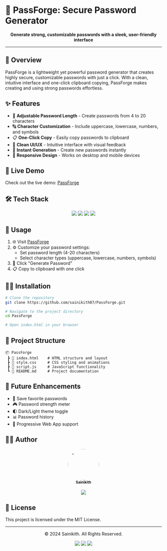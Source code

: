 # 🔐 PassForge: Secure Password Generator

<p align="center">  
  <b>Generate strong, customizable passwords with a sleek, user-friendly interface</b> 
</p>       
                      
---                                        
                 
## 🌟 Overview    
PassForge is a lightweight yet powerful password generator that creates highly secure, customizable passwords with just a click. With a clean, intuitive interface and one-click clipboard copying, PassForge makes creating and using strong passwords effortless.

## ✨ Features
- 🔢 **Adjustable Password Length** - Create passwords from 4 to 20 characters
- 🔠 **Character Customization** - Include uppercase, lowercase, numbers, and symbols
- 📋 **One-Click Copy** - Easily copy passwords to clipboard
- 🎨 **Clean UI/UX** - Intuitive interface with visual feedback
- 🚀 **Instant Generation** - Create new passwords instantly
- 📱 **Responsive Design** - Works on desktop and mobile devices

## 🔗 Live Demo

Check out the live demo: [PassForge](https://sainikith07.github.io/PassForge/)

## 🛠️ Tech Stack
<div align="center">
  <img src="https://img.shields.io/badge/HTML5-E34F26?style=for-the-badge&logo=html5&logoColor=white"/>
  <img src="https://img.shields.io/badge/CSS3-1572B6?style=for-the-badge&logo=css3&logoColor=white"/>
  <img src="https://img.shields.io/badge/JavaScript-F7DF1E?style=for-the-badge&logo=javascript&logoColor=black"/>
  <img src="https://img.shields.io/badge/Font_Awesome-339AF0?style=for-the-badge&logo=fontawesome&logoColor=white"/>
</div>

## 🚀 Usage

1. 🌐 Visit [PassForge](https://sainikith07.github.io/PassForge/)
2. ⚙️ Customize your password settings:
   - Set password length (4-20 characters)
   - Select character types (uppercase, lowercase, numbers, symbols)
3. 🔄 Click "Generate Password"
4. 📋 Copy to clipboard with one click

## 👨‍💻 Installation

```bash
# Clone the repository
git clone https://github.com/sainikith07/PassForge.git

# Navigate to the project directory
cd PassForge

# Open index.html in your browser
```

## 📁 Project Structure
```
📦 PassForge
 ┣ 📜 index.html    # HTML structure and layout
 ┣ 📜 style.css     # CSS styling and animations
 ┣ 📜 script.js     # JavaScript functionality
 ┗ 📜 README.md     # Project documentation
```

## 🔮 Future Enhancements

- 💾 Save favorite passwords
- 🎮 Password strength meter
- 🌓 Dark/Light theme toggle
- 📊 Password history
- 📱 Progressive Web App support

## 👨‍💻 Author

<div align="center">
  <a href="https://github.com/sainikith07">
    <img src="https://github.com/sainikith07.png" width="100px;" style="border-radius:50%;"/><br />
    <sub><b>Sainikith</b></sub>
  </a>
</div>
<br/>
<div align="center">
  <a href="https://github.com/sainikith07">
    <img src="https://img.shields.io/badge/GitHub-sainikith07-181717?style=for-the-badge&logo=github"/>
  </a>
</div>

## 📜 License
This project is licensed under the MIT License.

---

<div align="center">
  <p>© 2024 Sainikith. All Rights Reserved.</p>
  
  <p>
    <a href="https://github.com/sainikith07/PassForge"><img src="https://img.shields.io/badge/⭐%20Star%20this%20repo-yellow?style=for-the-badge"/></a>
    <a href="https://github.com/sainikith07/PassForge/issues"><img src="https://img.shields.io/badge/🐛%20Report%20Bug-red?style=for-the-badge"/></a>
    <a href="https://github.com/sainikith07/PassForge/fork"><img src="https://img.shields.io/badge/🍴%20Fork-green?style=for-the-badge"/></a>
  </p>
</div>
